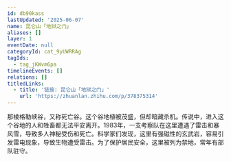```yaml
---
id: db90kass
lastUpdated: '2025-06-07'
name: 昆仑山「地狱之门」
aliases: []
layer: 1
eventDate: null
categoryId: cat_9yUWRRAg
tagIds:
  - tag_jKWvm6pa
timelineEvents: []
relations: []
titledLinks:
  - title: '链接: 昆仑山「地狱之门」'
    url: 'https://zhuanlan.zhihu.com/p/378375314'
---
```

那棱格勒峡谷，又称死亡谷。这个谷地植被茂盛，但却暗藏杀机。传说中，进入这个谷地的人和牲畜都无法平安离开。1983年，一支考察队在这里遭遇了雷击和暴风雪，导致多人神秘受伤和死亡。科学家们发现，这里有强磁性的玄武岩，容易引发雷电现象，导致生物遭受雷击。为了保护居民安全，这里被列为禁地，常年有部队驻守。
